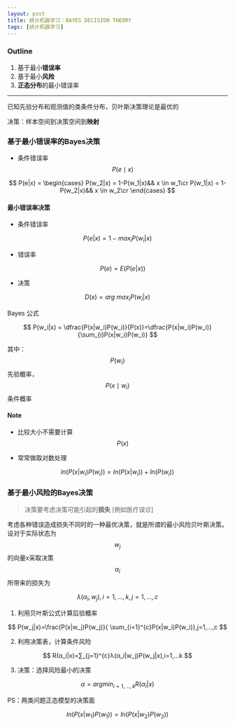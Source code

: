 ```yaml
---
layout: post
title: 统计机器学习：BAYES DECISION THEORY
tags: [统计机器学习]
---
```




### Outline

1. 基于最小**错误率**
2. 基于最小**风险**
3. **正态分布**的最小错误率

----



已知先验分布和观测值的类条件分布，贝叶斯决策理论是最优的

决策：样本空间到决策空间到**映射**



### 基于最小错误率的Bayes决策

- 条件错误率$${P(e\mid x)}$$


$$
  P(e|x) =
  \begin{cases}
  P(w_2|x) = 1-P(w_1|x)&& x \in w_1\cr
  P(w_1|x) = 1-P(w_2|x)&& x \in w_2\cr
  \end{cases}
$$








#### 最小错误率决策

- 条件错误率


$$
  P(e|x) = 1-max_{i}P(w_i|x)
$$

- 错误率

  $$
  P(e) = E(P(e|x))
  $$

- 决策


$$
  D(x) = arg \ max_{i}P(w_i|x)
$$







Bayes 公式

$$
P(w_i|x) = \dfrac{P(x|w_i)P(w_i)}{P(x)}=\dfrac{P(x|w_i)P(w_i)}{\sum_{i}P(x|w_i)P(w_i)}
$$

其中：$$P(w_i)$$先验概率，$$P(x \mid w_i)$$条件概率



#### Note

- 比较大小不需要计算$$P(x)$$

- 常常做取对数处理


$$
  ln(P(x|w_i)P(w_i)) = ln(P(x|w_i))+ln(P(w_i))
$$









### 基于最小风险的Bayes决策

>  决策要考虑决策可能引起的**损失** [例如医疗误诊]

考虑各种错误造成损失不同时的一种最优决策，就是所谓的最小风险贝叶斯决策。设对于实际状态为$$w_j$$的向量x采取决策$$α_i$$所带来的损失为

$$
λ(α_i,w_j),i=1,...,k,j=1,...,c
$$

1. 利用贝叶斯公式计算后验概率

$$
P(w_j|x)=\frac{P(x|w_j)P(w_j)}{ \sum_{i=1}^{c}P(x|w_i)P(w_i)},j=1,...,c
$$

2. 利用决策表，计算条件风险

$$
R(α_i|x)=∑_{j=1}^{c}λ(α_i|w_j)P(w_j|x),i=1,...k
$$

3. 决策：选择风险最小的决策

$$
α=argmin_{i=1,...,k}R(α_i|x)
$$

PS：两类问题正态模型的决策面

$$
ln(P(x|w_1)P(w_1)) = ln(P(x|w_2)P(w_2))
$$


